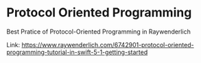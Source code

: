 # Protocol Oriented Programming
Best Pratice of Protocol-Oriented Programming in Raywenderlich

Link: https://www.raywenderlich.com/6742901-protocol-oriented-programming-tutorial-in-swift-5-1-getting-started
